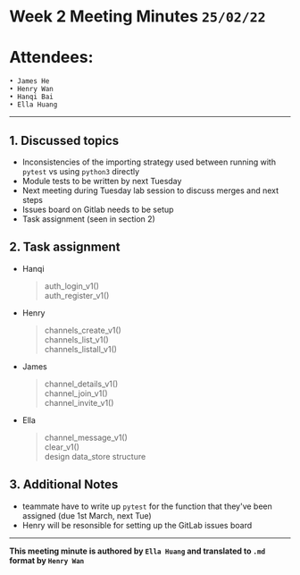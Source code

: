 # Week 2 Meeting Minutes `25/02/22`

# Attendees:

```
• James He
• Henry Wan
• Hanqi Bai
• Ella Huang
```

----

## **1. Discussed topics**

- Inconsistencies of the importing strategy used between running with `pytest` vs using `python3` directly
- Module tests to be written by next Tuesday 
- Next meeting during Tuesday lab session to discuss merges and next steps
- Issues board on Gitlab needs to be setup
- Task assignment (seen in section 2)

## **2. Task assignment**

* Hanqi
    > auth_login_v1()  
    > auth_register_v1()

* Henry
    > channels_create_v1()  
    > channels_list_v1()  
    > channels_listall_v1()

* James
    > channel_details_v1()  
    > channel_join_v1()  
    > channel_invite_v1()

* Ella 
    > channel_message_v1()  
    > clear_v1()  
    > design data_store structure

## **3. Additional Notes**

* teammate have to write up `pytest` for the function that they've been assigned (due 1st March, next Tue)
* Henry will be resonsible for setting up the GitLab issues board

----
**This meeting minute is authored by `Ella Huang` and translated to `.md` format by `Henry Wan`**